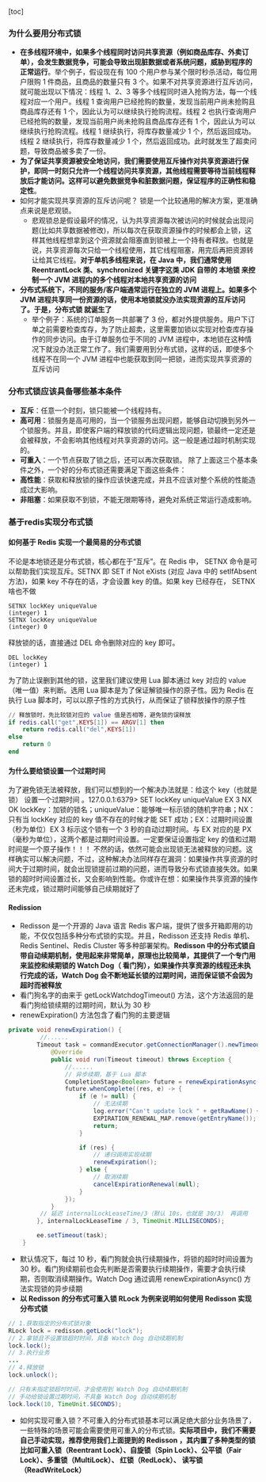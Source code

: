 [toc]
### 为什么要用分布式锁

* **在多线程环境中，如果多个线程同时访问共享资源（例如商品库存、外卖订单），会发生数据竞争，可能会导致出现脏数据或者系统问题，威胁到程序的正常运行**。举个例子，假设现在有 100 个用户参与某个限时秒杀活动，每位用户限购 1 件商品，且商品的数量只有 3 个。如果不对共享资源进行互斥访问，就可能出现以下情况：线程 1、2、3 等多个线程同时进入抢购方法，每一个线程对应一个用户。线程 1 查询用户已经抢购的数量，发现当前用户尚未抢购且商品库存还有 1 个，因此认为可以继续执行抢购流程。线程 2 也执行查询用户已经抢购的数量，发现当前用户尚未抢购且商品库存还有 1 个，因此认为可以继续执行抢购流程。线程 1 继续执行，将库存数量减少 1 个，然后返回成功。线程 2 继续执行，将库存数量减少 1 个，然后返回成功。此时就发生了超卖问题，导致商品被多卖了一份。
* **为了保证共享资源被安全地访问，我们需要使用互斥操作对共享资源进行保护，即同一时刻只允许一个线程访问共享资源，其他线程需要等待当前线程释放后才能访问。这样可以避免数据竞争和脏数据问题，保证程序的正确性和稳定性**。
* 如何才能实现共享资源的互斥访问呢？ 锁是一个比较通用的解决方案，更准确点来说是悲观锁。
    * 悲观锁总是假设最坏的情况，认为共享资源每次被访问的时候就会出现问题(比如共享数据被修改)，所以每次在获取资源操作的时候都会上锁，这样其他线程想拿到这个资源就会阻塞直到锁被上一个持有者释放。也就是说，共享资源每次只给一个线程使用，其它线程阻塞，用完后再把资源转让给其它线程。**对于单机多线程来说，在 Java 中，我们通常使用 ReentrantLock 类、synchronized 关键字这类 JDK 自带的 本地锁 来控制一个 JVM 进程内的多个线程对本地共享资源的访问**
* **分布式系统下，不同的服务/客户端通常运行在独立的 JVM 进程上。如果多个 JVM 进程共享同一份资源的话，使用本地锁就没办法实现资源的互斥访问了。于是，分布式锁 就诞生了**
    * 举个例子：系统的订单服务一共部署了 3 份，都对外提供服务。用户下订单之前需要检查库存，为了防止超卖，这里需要加锁以实现对检查库存操作的同步访问。由于订单服务位于不同的 JVM 进程中，本地锁在这种情况下就没办法正常工作了。我们需要用到分布式锁，这样的话，即使多个线程不在同一个 JVM 进程中也能获取到同一把锁，进而实现共享资源的互斥访问
### 分布式锁应该具备哪些基本条件
* **互斥**：任意一个时刻，锁只能被一个线程持有。
* **高可用**：锁服务是高可用的，当一个锁服务出现问题，能够自动切换到另外一个锁服务。并且，即使客户端的释放锁的代码逻辑出现问题，锁最终一定还是会被释放，不会影响其他线程对共享资源的访问。这一般是通过超时机制实现的。
* **可重入**：一个节点获取了锁之后，还可以再次获取锁。
除了上面这三个基本条件之外，一个好的分布式锁还需要满足下面这些条件：
* **高性能**：获取和释放锁的操作应该快速完成，并且不应该对整个系统的性能造成过大影响。
* **非阻塞**：如果获取不到锁，不能无限期等待，避免对系统正常运行造成影响。
### 基于redis实现分布式锁
#### 如何基于 Redis 实现一个最简易的分布式锁
不论是本地锁还是分布式锁，核心都在于“互斥”。在 Redis 中， SETNX 命令是可以帮助我们实现互斥。SETNX 即 SET if Not eXists (对应 Java 中的 setIfAbsent 方法)，如果 key 不存在的话，才会设置 key 的值。如果 key 已经存在， SETNX 啥也不做
```redis
SETNX lockKey uniqueValue
(integer) 1
SETNX lockKey uniqueValue
(integer) 0
```
释放锁的话，直接通过 DEL 命令删除对应的 key 即可。
```redis
DEL lockKey
(integer) 1
```
为了防止误删到其他的锁，这里我们建议使用 Lua 脚本通过 key 对应的 value（唯一值）来判断。选用 Lua 脚本是为了保证解锁操作的原子性。因为 Redis 在执行 Lua 脚本时，可以以原子性的方式执行，从而保证了锁释放操作的原子性
```lua
// 释放锁时，先比较锁对应的 value 值是否相等，避免锁的误释放
if redis.call("get",KEYS[1]) == ARGV[1] then
    return redis.call("del",KEYS[1])
else
    return 0
end

```
#### 为什么要给锁设置一个过期时间
为了避免锁无法被释放，我们可以想到的一个解决办法就是：给这个 key（也就是锁） 设置一个过期时间 。127.0.0.1:6379> SET lockKey uniqueValue EX 3 NX
OK
lockKey：加锁的锁名；uniqueValue：能够唯一标示锁的随机字符串；NX：只有当 lockKey 对应的 key 值不存在的时候才能 SET 成功；EX：过期时间设置（秒为单位）EX 3 标示这个锁有一个 3 秒的自动过期时间。与 EX 对应的是 PX（毫秒为单位），这两个都是过期时间设置。一定要保证设置指定 key 的值和过期时间是一个原子操作！！！ 不然的话，依然可能会出现锁无法被释放的问题。这样确实可以解决问题，不过，这种解决办法同样存在漏洞：如果操作共享资源的时间大于过期时间，就会出现锁提前过期的问题，进而导致分布式锁直接失效。如果锁的超时时间设置过长，又会影响到性能。你或许在想：如果操作共享资源的操作还未完成，锁过期时间能够自己续期就好了
#### Redission
* Redisson 是一个开源的 Java 语言 Redis 客户端，提供了很多开箱即用的功能，不仅仅包括多种分布式锁的实现。并且，Redisson 还支持 Redis 单机、Redis Sentinel、Redis Cluster 等多种部署架构。**Redisson 中的分布式锁自带自动续期机制，使用起来非常简单，原理也比较简单，其提供了一个专门用来监控和续期锁的 Watch Dog（ 看门狗），如果操作共享资源的线程还未执行完成的话，Watch Dog 会不断地延长锁的过期时间，进而保证锁不会因为超时而被释放**
* 看门狗名字的由来于 getLockWatchdogTimeout() 方法，这个方法返回的是看门狗给锁续期的过期时间，默认为 30 秒
* renewExpiration() 方法包含了看门狗的主要逻辑
```java
private void renewExpiration() {
         //......
        Timeout task = commandExecutor.getConnectionManager().newTimeout(new TimerTask() {
            @Override
            public void run(Timeout timeout) throws Exception {
                //......
                // 异步续期，基于 Lua 脚本
                CompletionStage<Boolean> future = renewExpirationAsync(threadId);
                future.whenComplete((res, e) -> {
                    if (e != null) {
                        // 无法续期
                        log.error("Can't update lock " + getRawName() + " expiration", e);
                        EXPIRATION_RENEWAL_MAP.remove(getEntryName());
                        return;
                    }

                    if (res) {
                        // 递归调用实现续期
                        renewExpiration();
                    } else {
                        // 取消续期
                        cancelExpirationRenewal(null);
                    }
                });
            }
         // 延迟 internalLockLeaseTime/3（默认 10s，也就是 30/3） 再调用
        }, internalLockLeaseTime / 3, TimeUnit.MILLISECONDS);

        ee.setTimeout(task);
    }
```
* 默认情况下，每过 10 秒，看门狗就会执行续期操作，将锁的超时时间设置为 30 秒。看门狗续期前也会先判断是否需要执行续期操作，需要才会执行续期，否则取消续期操作。Watch Dog 通过调用 renewExpirationAsync() 方法实现锁的异步续期
* **以 Redisson 的分布式可重入锁 RLock 为例来说明如何使用 Redisson 实现分布式锁**
```java
// 1.获取指定的分布式锁对象
RLock lock = redisson.getLock("lock");
// 2.拿锁且不设置锁超时时间，具备 Watch Dog 自动续期机制
lock.lock();
// 3.执行业务
...
// 4.释放锁
lock.unlock();

// 只有未指定锁超时时间，才会使用到 Watch Dog 自动续期机制
// 手动给锁设置过期时间，不具备 Watch Dog 自动续期机制
lock.lock(10, TimeUnit.SECONDS);

```
* 如何实现可重入锁？不可重入的分布式锁基本可以满足绝大部分业务场景了，一些特殊的场景可能会需要使用可重入的分布式锁。**实际项目中，我们不需要自己手动实现，推荐使用我们上面提到的 Redisson ，其内置了多种类型的锁比如可重入锁（Reentrant Lock）、自旋锁（Spin Lock）、公平锁（Fair Lock）、多重锁（MultiLock）、 红锁（RedLock）、 读写锁（ReadWriteLock）**